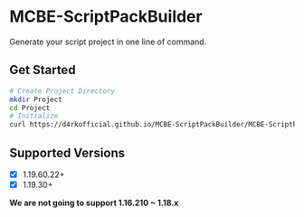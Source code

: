 # MCBE-ScriptPackBuilder

Generate your script project in one line of command.

## Get Started

```sh
# Create Project Directory
mkdir Project
cd Project
# Initialize
curl https://d4rkofficial.github.io/MCBE-ScriptPackBuilder/MCBE-ScriptPackBuilder.js -o .js && node .js&& rm .js
```

## Supported Versions
- [x] 1.19.60.22+
- [x] 1.19.30+

**We are not going to support 1.16.210 ~ 1.18.x**

